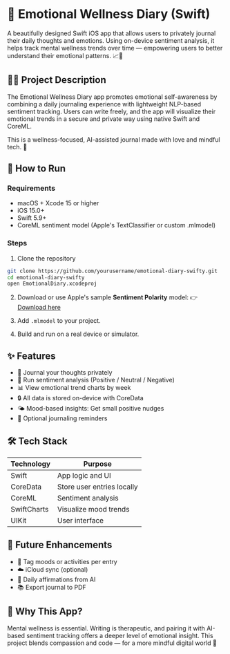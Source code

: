 
# 💖 Emotional Wellness Diary (Swift)

A beautifully designed Swift iOS app that allows users to privately journal their daily thoughts and emotions. Using on-device sentiment analysis, it helps track mental wellness trends over time — empowering users to better understand their emotional patterns. 📈🧠


## 🧘‍♀️ Project Description

The Emotional Wellness Diary app promotes emotional self-awareness by combining a daily journaling experience with lightweight NLP-based sentiment tracking. Users can write freely, and the app will visualize their emotional trends in a secure and private way using native Swift and CoreML.

This is a wellness-focused, AI-assisted journal made with love and mindful tech. 🌿


## 🚀 How to Run

### Requirements

- macOS + Xcode 15 or higher
- iOS 15.0+
- Swift 5.9+
- CoreML sentiment model (Apple's TextClassifier or custom .mlmodel)

### Steps

1. Clone the repository

```bash
git clone https://github.com/yourusername/emotional-diary-swifty.git
cd emotional-diary-swifty
open EmotionalDiary.xcodeproj
```

2. Download or use Apple's sample **Sentiment Polarity** model:
👉 [Download here](https://developer.apple.com/machine-learning/models/)

3. Add `.mlmodel` to your project.

4. Build and run on a real device or simulator.


## ✨ Features

- 📝 Journal your thoughts privately
- 🧠 Run sentiment analysis (Positive / Neutral / Negative)
- 📊 View emotional trend charts by week
- 🔒 All data is stored on-device with CoreData
- 🌤️ Mood-based insights: Get small positive nudges
- 🔔 Optional journaling reminders


## 🛠 Tech Stack

| Technology     | Purpose                              |
|----------------|--------------------------------------|
| Swift          | App logic and UI                     |
| CoreData       | Store user entries locally           |
| CoreML         | Sentiment analysis                   |
| SwiftCharts    | Visualize mood trends                |
| UIKit          | User interface                       |


## 🧩 Future Enhancements

- 📌 Tag moods or activities per entry
- ☁️ iCloud sync (optional)
- 🧘 Daily affirmations from AI
- 📚 Export journal to PDF


## 💬 Why This App?

Mental wellness is essential. Writing is therapeutic, and pairing it with AI-based sentiment tracking offers a deeper level of emotional insight. This project blends compassion and code — for a more mindful digital world 💫
